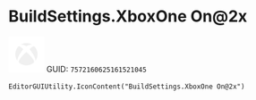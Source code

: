 # BuildSettings.XboxOne On@2x
![](/img/BuildSettings.XboxOne%20On@2x.png)
GUID: `7572160625161521045`
```
EditorGUIUtility.IconContent("BuildSettings.XboxOne On@2x")
```
